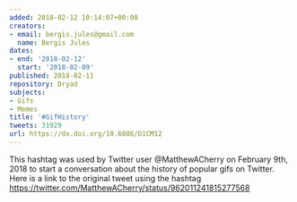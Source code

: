 ```yaml
---
added: 2018-02-12 10:14:07+00:00
creators:
- email: bergis.jules@gmail.com
  name: Bergis Jules
dates:
- end: '2018-02-12'
  start: '2018-02-09'
published: 2018-02-11
repository: Dryad
subjects:
- Gifs
- Memes
title: '#GifHistory'
tweets: 31929
url: https://dx.doi.org/10.6086/D1CM12
---
```


This hashtag was used by Twitter user @MatthewACherry on February 9th, 2018 to start a conversation about the history of popular gifs on Twitter. Here is a link to the original tweet using the hashtag https://twitter.com/MatthewACherry/status/962011241815277568

